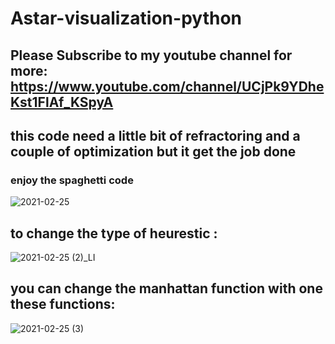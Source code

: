 # Astar-visualization-python
## Please Subscribe to my youtube channel for more: https://www.youtube.com/channel/UCjPk9YDheKst1FlAf_KSpyA
## this code need a little bit of refractoring and a couple of optimization but it get the job done
### enjoy the spaghetti code

![2021-02-25](https://user-images.githubusercontent.com/48150537/109139002-01d2a280-7781-11eb-9a38-4968416b5969.png)

## to change the type of heurestic :
![2021-02-25 (2)_LI](https://user-images.githubusercontent.com/48150537/109140268-6b06e580-7782-11eb-9e36-831a22a2b987.jpg)

## you can change the manhattan function with one these functions:
![2021-02-25 (3)](https://user-images.githubusercontent.com/48150537/109140276-6d693f80-7782-11eb-87a4-69affdeef4af.png)
